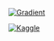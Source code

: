 
[![Gradient](https://assets.paperspace.io/img/gradient-badge.svg)](https://console.paperspace.com/github/ppeetteerrs/pytorch-cuda-kernels/blob/main/tutorial.ipynb?clone=true?runtime=nvcr.io/nvidia/pytorch)

[![Kaggle](https://kaggle.com/static/images/open-in-kaggle.svg)](https://kaggle.com/kernels/welcome?src=https://github.com/ppeetteerrs/pytorch-cuda-kernels/blob/main/tutorial.ipynb)